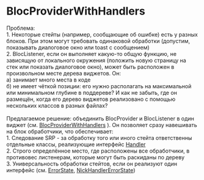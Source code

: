 # BlocProviderWithHandlers

Проблема: 
<br />
    1. Некоторые стейты (например, сообщающие об ошибке) есть у разных блоков. При этом могут требовать одинаковой обработки (допустим, показывать диалоговое окно или toast с сообщением)
<br />
    2. BlocListener, если он выполняет какую-то общую функцию, не зависящую от локального окружения (положить новую страницу на стек или показать диалоговое окно), может быть расположен в произвольном месте дерева виджетов. Он: <br />
            a) занимает много места в коде <br />
            б) не имеет чёткой позиции: его нужно располагать на максимальной или минимальном глубине в поддереве? И как не забыть, где он размещён, когда его дерево виджетов реализовано с помощью нескольких классов в разных файлах? <br /><br />
Предлагаемое решение: объединить BlocProvider и BlocListener в один виджет (см. [BlocProviderWithHandlers](https://github.com/prihodulkin/Bloc-Provider-with-handlers/blob/main/lib/UI/widgets/bloc_provider_with_handlers.dart) ). Он позволяет сразу навешивать на блок обработчики, что обеспечивает:
    <br />1. Следование SRP - за обработку того или иного стейта ответственны отдельные классы, реализующие интерфейс [Handler](https://github.com/prihodulkin/Bloc-Provider-with-handlers/blob/main/lib/UI/handlers/handler.dart)
   <br /> 2. Строго определённое место, где расположены все обработчики, в противовес листенерам, которые могут быть раскиданы по дереву
   <br /> 3. Универсальность обработки стейтов, если он реализуют один интерфейс (см. [ErrorState](https://github.com/prihodulkin/Bloc-Provider-with-handlers/blob/main/lib/business_logic/models/error_state.dart), [NickHandlerErrorState](https://github.com/prihodulkin/Bloc-Provider-with-handlers/blob/main/lib/business_logic/bloc/nick_handler_bloc/nick_handler_state.dart))
